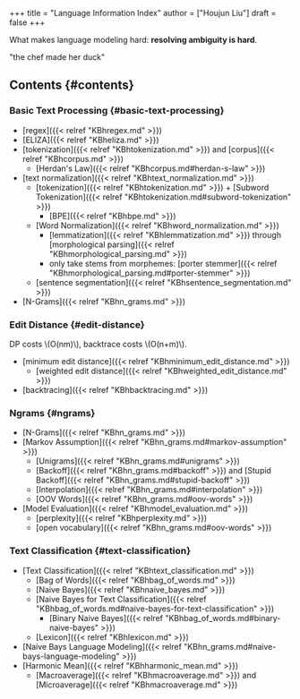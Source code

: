 +++
title = "Language Information Index"
author = ["Houjun Liu"]
draft = false
+++

What makes language modeling hard: **resolving ambiguity is hard**.

"the chef made her duck"


## Contents {#contents}


### Basic Text Processing {#basic-text-processing}

-   [regex]({{< relref "KBhregex.md" >}})
-   [ELIZA]({{< relref "KBheliza.md" >}})
-   [tokenization]({{< relref "KBhtokenization.md" >}}) and [corpus]({{< relref "KBhcorpus.md" >}})
    -   [Herdan's Law]({{< relref "KBhcorpus.md#herdan-s-law" >}})
-   [text normalization]({{< relref "KBhtext_normalization.md" >}})
    -   [tokenization]({{< relref "KBhtokenization.md" >}}) + [Subword Tokenization]({{< relref "KBhtokenization.md#subword-tokenization" >}})
        -   [BPE]({{< relref "KBhbpe.md" >}})
    -   [Word Normalization]({{< relref "KBhword_normalization.md" >}})
        -   [lemmatization]({{< relref "KBhlemmatization.md" >}}) through [morphological parsing]({{< relref "KBhmorphological_parsing.md" >}})
        -   only take stems from morphemes: [porter stemmer]({{< relref "KBhmorphological_parsing.md#porter-stemmer" >}})
    -   [sentence segmentation]({{< relref "KBhsentence_segmentation.md" >}})
-   [N-Grams]({{< relref "KBhn_grams.md" >}})


### Edit Distance {#edit-distance}

DP costs \\(O(nm)\\), backtrace costs \\(O(n+m)\\).

-   [minimum edit distance]({{< relref "KBhminimum_edit_distance.md" >}})
    -   [weighted edit distance]({{< relref "KBhweighted_edit_distance.md" >}})
-   [backtracing]({{< relref "KBhbacktracing.md" >}})


### Ngrams {#ngrams}

-   [N-Grams]({{< relref "KBhn_grams.md" >}})
-   [Markov Assumption]({{< relref "KBhn_grams.md#markov-assumption" >}})
    -   [Unigrams]({{< relref "KBhn_grams.md#unigrams" >}})
    -   [Backoff]({{< relref "KBhn_grams.md#backoff" >}}) and [Stupid Backoff]({{< relref "KBhn_grams.md#stupid-backoff" >}})
    -   [Interpolation]({{< relref "KBhn_grams.md#interpolation" >}})
    -   [OOV Words]({{< relref "KBhn_grams.md#oov-words" >}})
-   [Model Evaluation]({{< relref "KBhmodel_evaluation.md" >}})
    -   [perplexity]({{< relref "KBhperplexity.md" >}})
    -   [open vocabulary]({{< relref "KBhn_grams.md#oov-words" >}})


### Text Classification {#text-classification}

-   [Text Classification]({{< relref "KBhtext_classification.md" >}})
    -   [Bag of Words]({{< relref "KBhbag_of_words.md" >}})
    -   [Naive Bayes]({{< relref "KBhnaive_bayes.md" >}})
    -   [Naive Bayes for Text Classification]({{< relref "KBhbag_of_words.md#naive-bayes-for-text-classification" >}})
        -   [Binary Naive Bayes]({{< relref "KBhbag_of_words.md#binary-naive-bayes" >}})
    -   [Lexicon]({{< relref "KBhlexicon.md" >}})
-   [Naive Bays Language Modeling]({{< relref "KBhn_grams.md#naive-bays-language-modeling" >}})
-   [Harmonic Mean]({{< relref "KBhharmonic_mean.md" >}})
    -   [Macroaverage]({{< relref "KBhmacroaverage.md" >}}) and [Microaverage]({{< relref "KBhmacroaverage.md" >}})
